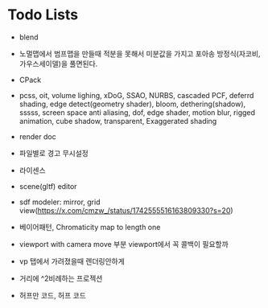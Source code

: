 # Todo Lists

* blend

* 노멀맵에서 범프맵을 만들때 적분을 못해서 미분값을 가지고 포아송 방정식(자코비, 가우스세이델)을 풀면된다.

* CPack

* pcss, oit, volume lighing, xDoG, SSAO, NURBS, cascaded PCF, deferrd shading, edge detect(geometry shader), bloom, dethering(shadow), sssss, screen space anti aliasing, dof, edge shader, motion blur, rigged animation, cube shadow, transparent, Exaggerated shading

* render doc

* 파일별로 경고 무시설정

* 라이센스

* scene(gltf) editor

* sdf modeler: mirror, grid view(https://x.com/cmzw_/status/1742555516163809330?s=20)

* 베이어패턴, Chromaticity map to length one

* viewport with camera move 부분 viewport에서 꼭 콜백이 필요할까

* vp 탭에서 가려졌을때 렌더링안하게

* 거리에 ^2비례하는 프로젝션

* 허프만 코드, 허프 코드